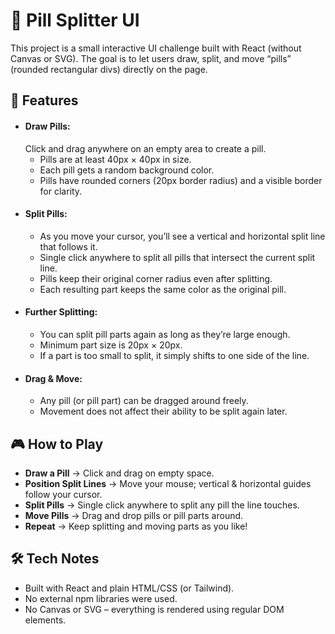 # 💊 Pill Splitter UI

This project is a small interactive UI challenge built with React (without Canvas or SVG). The goal is to let users draw, split, and move “pills” (rounded rectangular divs) directly on the page.

## 🚀 Features

- #### Draw Pills:
  Click and drag anywhere on an empty area to create a pill.
  - Pills are at least 40px × 40px in size.
  - Each pill gets a random background color.
  - Pills have rounded corners (20px border radius) and a visible border for clarity.
- #### Split Pills:
  - As you move your cursor, you’ll see a vertical and horizontal split line that follows it.
  - Single click anywhere to split all pills that intersect the current split line.
  - Pills keep their original corner radius even after splitting.
  - Each resulting part keeps the same color as the original pill.
- #### Further Splitting:
  - You can split pill parts again as long as they’re large enough.
  - Minimum part size is 20px × 20px.
  - If a part is too small to split, it simply shifts to one side of the line.
- #### Drag & Move:
  - Any pill (or pill part) can be dragged around freely.
  - Movement does not affect their ability to be split again later.

## 🎮 How to Play

- **Draw a Pill** → Click and drag on empty space.  
- **Position Split Lines** → Move your mouse; vertical & horizontal guides follow your cursor.  
- **Split Pills** → Single click anywhere to split any pill the line touches.  
- **Move Pills** → Drag and drop pills or pill parts around.  
- **Repeat** → Keep splitting and moving parts as you like!  

## 🛠️ Tech Notes

- Built with React and plain HTML/CSS (or Tailwind).
- No external npm libraries were used.
- No Canvas or SVG – everything is rendered using regular DOM elements.
